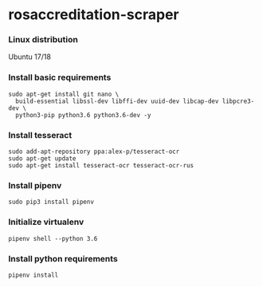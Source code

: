 # rosaccreditation-scraper

### Linux distribution
Ubuntu 17/18

### Install basic requirements
```
sudo apt-get install git nano \
  build-essential libssl-dev libffi-dev uuid-dev libcap-dev libpcre3-dev \
  python3-pip python3.6 python3.6-dev -y
```

### Install tesseract
```
sudo add-apt-repository ppa:alex-p/tesseract-ocr
sudo apt-get update
sudo apt-get install tesseract-ocr tesseract-ocr-rus
```

### Install pipenv
```
sudo pip3 install pipenv
```

### Initialize virtualenv
```
pipenv shell --python 3.6
```

### Install python requirements
```
pipenv install
```
